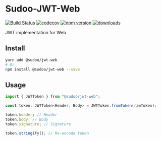 # Sudoo-JWT-Web

[![Build Status](https://travis-ci.com/SudoDotDog/Sudoo-JWT-Web.svg?branch=master)](https://travis-ci.com/SudoDotDog/Sudoo-JWT-Web)
[![codecov](https://codecov.io/gh/SudoDotDog/Sudoo-JWT-Web/branch/master/graph/badge.svg)](https://codecov.io/gh/SudoDotDog/Sudoo-JWT-Web)
[![npm version](https://badge.fury.io/js/%40sudoo%2Fjwt-web.svg)](https://www.npmjs.com/package/@sudoo/jwt-web)
[![downloads](https://img.shields.io/npm/dm/@sudoo/jwt-web.svg)](https://www.npmjs.com/package/@sudoo/jwt-web)

JWT implementation for Web

## Install

```sh
yarn add @sudoo/jwt-web
# Or
npm install @sudoo/jwt-web --save
```

## Usage

```ts
import { JWTToken } from "@sudoo/jwt-web";

const token: JWTToken<Header, Body> = JWTToken.fromToken(rawToken);

token.header; // Header
token.body; // Body
token.signature; // Signature

token.stringify(); // Re-encode token
```
